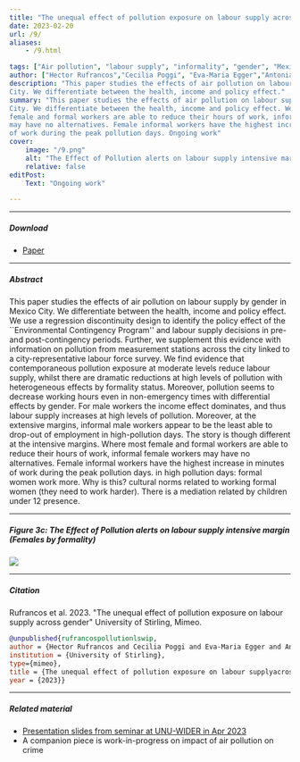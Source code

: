 ```yaml
---
title: "The unequal effect of pollution exposure on labour supply across gender" 
date: 2023-02-20
url: /9/
aliases:
    - /9.html

tags: ["Air pollution", "labour supply", "informality", "gender", "Mexico"]
author: ["Hector Rufrancos","Cecilia Poggi", "Eva-Maria Egger","Antonia Schwarz", "Mirko Moro"]
description: "This paper studies the effects of air pollution on labour supply by gender in Mexico
City. We differentiate between the health, income and policy effect."
summary: "This paper studies the effects of air pollution on labour supply by gender in Mexico
City. We differentiate between the health, income and policy effect. We find where most
female and formal workers are able to reduce their hours of work, informal female workers
may have no alternatives. Female informal workers have the highest increase in minutes
of work during the peak pollution days. Ongoing work" 
cover:
    image: "/9.png"
    alt: "The Effect of Pollution alerts on labour supply intensive margin (Females by formality)"
    relative: false
editPost:
    Text: "Ongoing work"

---
```


---

##### Download

+ [Paper](/9.pdf)

---

##### Abstract

This paper studies the effects of air pollution on labour supply by gender in Mexico City. We differentiate between the health, income and policy effect. We use a regression discontinuity design to identify the policy effect of the ``Environmental Contingency Program'' and labour supply decisions in pre- and post-contingency periods. Further, we supplement this evidence with information on pollution from measurement stations across the city linked to a city-representative labour force survey. We find evidence that contemporaneous pollution exposure at moderate levels reduce labour supply, whilst there are dramatic reductions at high levels of pollution with heterogeneous effects by formality status. Moreover, pollution seems to decrease working hours even in non-emergency times with differential effects by gender. For male workers the income effect dominates, and thus labour supply increases at high levels of pollution. Moreover, at the extensive margins, informal male workers appear to be the least able to drop-out of employment in high-pollution days. The story is though different at the intensive margins. Where most female and formal workers are able to reduce their hours of work, informal female workers may have no alternatives. Female informal workers have the highest increase in minutes of work during the peak pollution days.
in high pollution days: formal women work more. Why is this? cultural norms related to working formal women (they need to work harder). There is a mediation related by children under 12 presence.

---

##### Figure 3c:  The Effect of Pollution alerts on labour supply intensive margin (Females by formality)

![](/9.png)

---

##### Citation

Rufrancos et al. 2023. "The unequal effect of pollution exposure on labour supply across gender" University of Stirling, Mimeo.

```BibTeX
@unpublished{rufrancospollutionlswip,
author = {Hector Rufrancos and Cecilia Poggi and Eva-Maria Egger and Antonia Schwarz and Mirko Moro},
institution = {University of Stirling},
type={mimeo},
title = {The unequal effect of pollution exposure on labour supplyacross gender},
year = {2023}}
```

---

##### Related material

+ [Presentation slides from seminar at UNU-WIDER in Apr 2023](/9p.pdf)
+ A companion piece is work-in-progress on impact of air pollution on crime